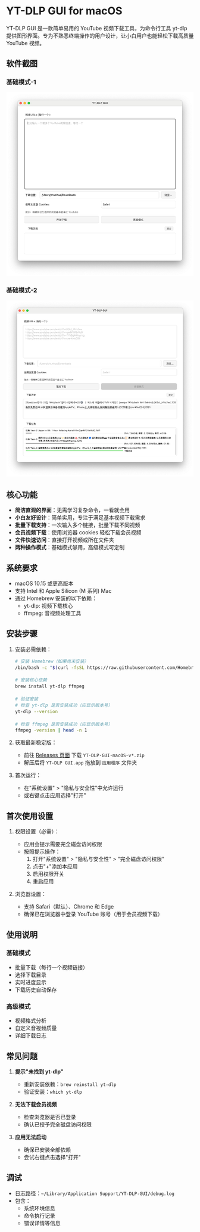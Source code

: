 # YT-DLP GUI for macOS

YT-DLP GUI 是一款简单易用的 YouTube 视频下载工具，为命令行工具 yt-dlp 提供图形界面。专为不熟悉终端操作的用户设计，让小白用户也能轻松下载高质量 YouTube 视频。

## 软件截图

### 基础模式-1
![基础模式界面](screenshots/main-0.png)

### 基础模式-2
![基础模式界面](screenshots/main.png)

## 核心功能

- **简洁直观的界面**：无需学习复杂命令，一看就会用
- **小白友好设计**：简单实用，专注于满足基本视频下载需求
- **批量下载支持**：一次输入多个链接，批量下载不同视频
- **会员视频下载**：使用浏览器 cookies 轻松下载会员视频
- **文件快速访问**：直接打开视频或所在文件夹
- **两种操作模式**：基础模式够用，高级模式可定制

## 系统要求

- macOS 10.15 或更高版本
- 支持 Intel 和 Apple Silicon (M 系列) Mac
- 通过 Homebrew 安装的以下依赖：
  - yt-dlp: 视频下载核心
  - ffmpeg: 音视频处理工具

## 安装步骤

1. 安装必需依赖：
   ```bash
   # 安装 Homebrew（如果尚未安装）
   /bin/bash -c "$(curl -fsSL https://raw.githubusercontent.com/Homebrew/install/HEAD/install.sh)"
   
   # 安装核心依赖
   brew install yt-dlp ffmpeg
   
   # 验证安装
   # 检查 yt-dlp 是否安装成功（应显示版本号）
   yt-dlp --version
   
   # 检查 ffmpeg 是否安装成功（应显示版本号）
   ffmpeg -version | head -n 1
   ```

2. 获取最新稳定版：
   - 前往 [Releases 页面](https://github.com/luluyayawawa123/yt-dlp-gui/releases/latest) 下载 `YT-DLP-GUI-macOS-v*.zip`
   - 解压后将 `YT-DLP GUI.app` 拖放到 `应用程序` 文件夹

3. 首次运行：
   - 在"系统设置" > "隐私与安全性"中允许运行
   - 或右键点击应用选择"打开"

## 首次使用设置

1. 权限设置（必需）：
   - 应用会提示需要完全磁盘访问权限
   - 按照提示操作：
     1. 打开"系统设置" > "隐私与安全性" > "完全磁盘访问权限"
     2. 点击"+"添加本应用
     3. 启用权限开关
     4. 重启应用

2. 浏览器设置：
   - 支持 Safari（默认）、Chrome 和 Edge
   - 确保已在浏览器中登录 YouTube 账号（用于会员视频下载）

## 使用说明

### 基础模式
- 批量下载（每行一个视频链接）
- 选择下载目录
- 实时进度显示
- 下载历史自动保存

### 高级模式
- 视频格式分析
- 自定义音视频质量
- 详细下载日志

## 常见问题

1. **提示"未找到 yt-dlp"**
   - 重新安装依赖：`brew reinstall yt-dlp`
   - 验证安装：`which yt-dlp`

2. **无法下载会员视频**
   - 检查浏览器是否已登录
   - 确认已授予完全磁盘访问权限

3. **应用无法启动**
   - 确保已安装全部依赖
   - 尝试右键点击选择"打开"

## 调试
- 日志路径：`~/Library/Application Support/YT-DLP-GUI/debug.log`
- 包含：
  - 系统环境信息
  - 命令执行记录
  - 错误详情等信息